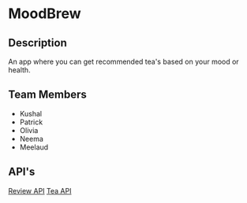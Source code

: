 # MoodBrew

## Description
An app where you can get recommended tea's based on your mood or health.

## Team Members
- Kushal
- Patrick
- Olivia
- Neema
- Meelaud

## API's
[Review API](https://reviewapi.com/)
[Tea API](https://github.com/NeemaToto/NeemaToto.github.io.git)

